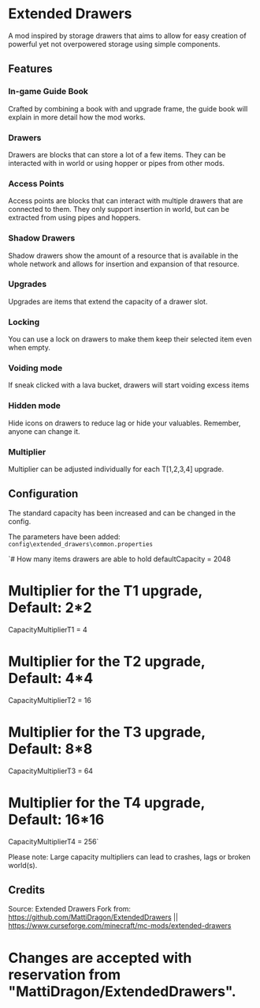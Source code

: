 # Extended Drawers

A mod inspired by storage drawers that aims to allow for easy creation of powerful yet not
overpowered storage using simple components.

## Features
### In-game Guide Book
Crafted by combining a book with and upgrade frame, the guide book will explain in more detail how the mod works.

### Drawers
Drawers are blocks that can store a lot of a few items. They can be interacted with in world or using hopper or pipes from other mods.

### Access Points
Access points are blocks that can interact with multiple drawers that are connected to them. 
They only support insertion in world, but can be extracted from using pipes
and hoppers.

### Shadow Drawers
Shadow drawers show the amount of a resource that is available in the whole network and allows
for insertion and expansion of that resource.

### Upgrades
Upgrades are items that extend the capacity of a drawer slot. 

### Locking
You can use a lock on drawers to make them keep their selected item even when empty.

### Voiding mode
If sneak clicked with a lava bucket, drawers will start voiding excess items

### Hidden mode
Hide icons on drawers to reduce lag or hide your valuables. Remember, anyone can change it.

### Multiplier
Multiplier can be adjusted individually for each T[1,2,3,4] upgrade.

## Configuration

The standard capacity has been increased and can be changed in the config.

The parameters have been added:
`config\extended_drawers\common.properties`

`# How many items drawers are able to hold
defaultCapacity = 2048
# Multiplier for the T1 upgrade, Default: 2*2
CapacityMultiplierT1 = 4
# Multiplier for the T2 upgrade, Default: 4*4
CapacityMultiplierT2 = 16
# Multiplier for the T3 upgrade, Default: 8*8
CapacityMultiplierT3 = 64
# Multiplier for the T4 upgrade, Default: 16*16
CapacityMultiplierT4 = 256`

Please note: Large capacity multipliers can lead to crashes, lags or broken world(s).

## Credits
Source: Extended Drawers
Fork from: https://github.com/MattiDragon/ExtendedDrawers || https://www.curseforge.com/minecraft/mc-mods/extended-drawers

# Changes are accepted with reservation from "MattiDragon/ExtendedDrawers".